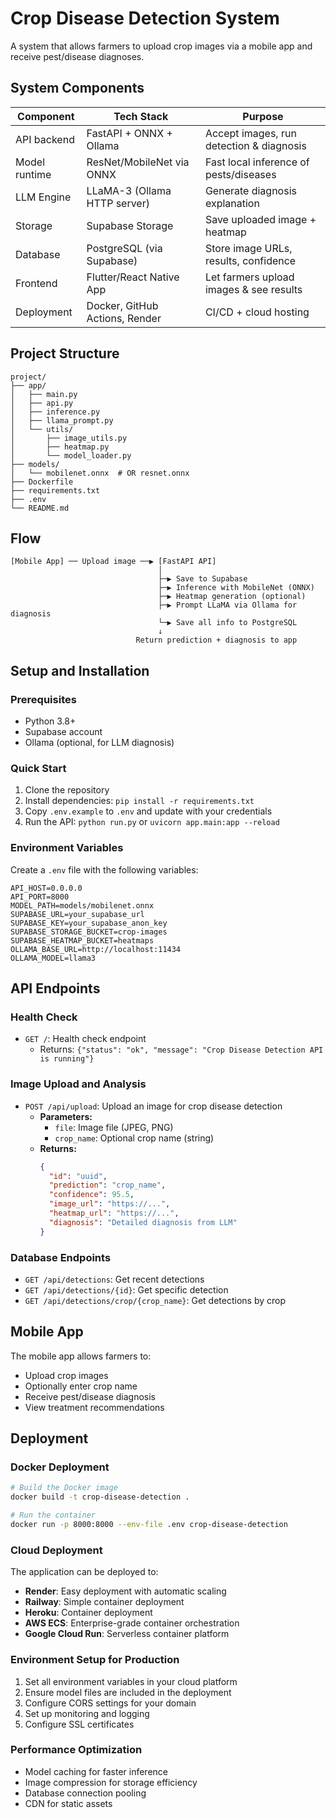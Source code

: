 # Crop Disease Detection System

A system that allows farmers to upload crop images via a mobile app and receive pest/disease diagnoses.

## System Components

| Component | Tech Stack | Purpose |
|-----------|------------|----------|
| API backend | FastAPI + ONNX + Ollama | Accept images, run detection & diagnosis |
| Model runtime | ResNet/MobileNet via ONNX | Fast local inference of pests/diseases |
| LLM Engine | LLaMA-3 (Ollama HTTP server) | Generate diagnosis explanation |
| Storage | Supabase Storage | Save uploaded image + heatmap |
| Database | PostgreSQL (via Supabase) | Store image URLs, results, confidence |
| Frontend | Flutter/React Native App | Let farmers upload images & see results |
| Deployment | Docker, GitHub Actions, Render | CI/CD + cloud hosting |

## Project Structure

```
project/
├── app/
│   ├── main.py
│   ├── api.py
│   ├── inference.py
│   ├── llama_prompt.py
│   └── utils/
│       ├── image_utils.py
│       ├── heatmap.py
│       └── model_loader.py
├── models/
│   └── mobilenet.onnx  # OR resnet.onnx
├── Dockerfile
├── requirements.txt
├── .env
└── README.md
```

## Flow

```
[Mobile App] ── Upload image ──▶ [FastAPI API]
                                 │
                                 ├─▶ Save to Supabase
                                 ├─▶ Inference with MobileNet (ONNX)
                                 ├─▶ Heatmap generation (optional)
                                 ├─▶ Prompt LLaMA via Ollama for diagnosis
                                 └─▶ Save all info to PostgreSQL
                                 ↓
                            Return prediction + diagnosis to app
```

## Setup and Installation

### Prerequisites
- Python 3.8+
- Supabase account
- Ollama (optional, for LLM diagnosis)

### Quick Start
1. Clone the repository
2. Install dependencies: `pip install -r requirements.txt`
3. Copy `.env.example` to `.env` and update with your credentials
4. Run the API: `python run.py` or `uvicorn app.main:app --reload`

### Environment Variables
Create a `.env` file with the following variables:
```
API_HOST=0.0.0.0
API_PORT=8000
MODEL_PATH=models/mobilenet.onnx
SUPABASE_URL=your_supabase_url
SUPABASE_KEY=your_supabase_anon_key
SUPABASE_STORAGE_BUCKET=crop-images
SUPABASE_HEATMAP_BUCKET=heatmaps
OLLAMA_BASE_URL=http://localhost:11434
OLLAMA_MODEL=llama3
```

## API Endpoints

### Health Check
- `GET /`: Health check endpoint
  - Returns: `{"status": "ok", "message": "Crop Disease Detection API is running"}`

### Image Upload and Analysis
- `POST /api/upload`: Upload an image for crop disease detection
  - **Parameters:**
    - `file`: Image file (JPEG, PNG)
    - `crop_name`: Optional crop name (string)
  - **Returns:**
    ```json
    {
      "id": "uuid",
      "prediction": "crop_name",
      "confidence": 95.5,
      "image_url": "https://...",
      "heatmap_url": "https://...",
      "diagnosis": "Detailed diagnosis from LLM"
    }
    ```

### Database Endpoints
- `GET /api/detections`: Get recent detections
- `GET /api/detections/{id}`: Get specific detection
- `GET /api/detections/crop/{crop_name}`: Get detections by crop

## Mobile App

The mobile app allows farmers to:
- Upload crop images
- Optionally enter crop name
- Receive pest/disease diagnosis
- View treatment recommendations

## Deployment

### Docker Deployment
```bash
# Build the Docker image
docker build -t crop-disease-detection .

# Run the container
docker run -p 8000:8000 --env-file .env crop-disease-detection
```

### Cloud Deployment
The application can be deployed to:
- **Render**: Easy deployment with automatic scaling
- **Railway**: Simple container deployment
- **Heroku**: Container deployment
- **AWS ECS**: Enterprise-grade container orchestration
- **Google Cloud Run**: Serverless container platform

### Environment Setup for Production
1. Set all environment variables in your cloud platform
2. Ensure model files are included in the deployment
3. Configure CORS settings for your domain
4. Set up monitoring and logging
5. Configure SSL certificates

### Performance Optimization
- Model caching for faster inference
- Image compression for storage efficiency
- Database connection pooling
- CDN for static assets